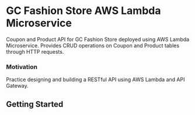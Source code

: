 # GC Fashion Store AWS Lambda Microservice
Coupon and Product API for GC Fashion Store deployed using AWS Lambda Microservice. Provides CRUD operations on Coupon and Product tables through HTTP requests.

### Motivation
Practice designing and building a RESTful API using AWS Lambda and API Gateway.

## Getting Started
